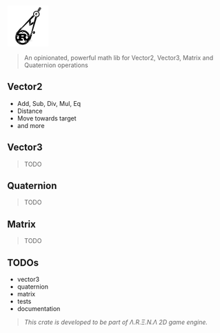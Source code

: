 ![](./misc/rmath.png)

> An opinionated, powerful math lib for Vector2, Vector3, Matrix and Quaternion operations

## Vector2
 - Add, Sub, Div, Mul, Eq
 - Distance
 - Move towards target
 - and more

## Vector3
> TODO

## Quaternion
> TODO

## Matrix
> TODO


## TODOs
- vector3
- quaternion
- matrix
- tests
- documentation


> _This crate is developed to be part of Λ.R.Ξ.N.Λ 2D game engine._
